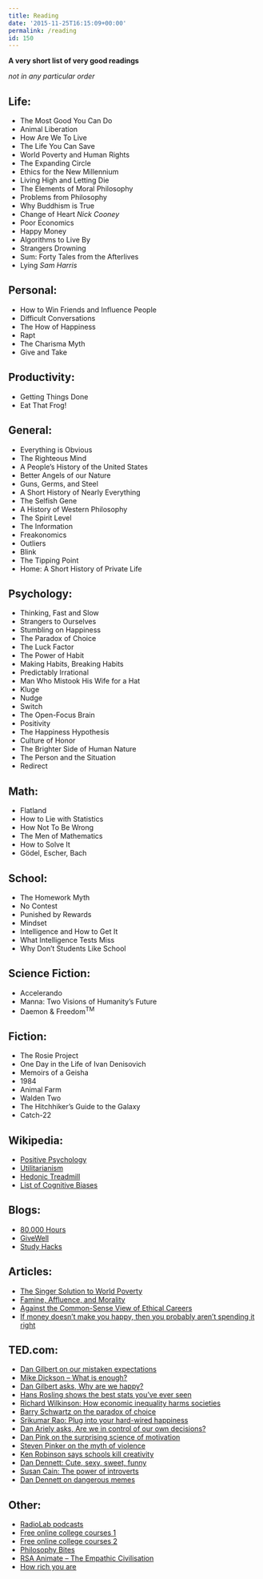 ```yaml
---
title: Reading
date: '2015-11-25T16:15:09+00:00'
permalink: /reading
id: 150
---
```

**A very short list of very good readings**

_not in any particular order_

## Life:

- The Most Good You Can Do
- Animal Liberation
- How Are We To Live
- The Life You Can Save
- World Poverty and Human Rights
- The Expanding Circle
- Ethics for the New Millennium
- Living High and Letting Die
- The Elements of Moral Philosophy
- Problems from Philosophy
- Why Buddhism is True
- Change of Heart *Nick Cooney*
- Poor Economics
- Happy Money
- Algorithms to Live By
- Strangers Drowning
- Sum: Forty Tales from the Afterlives
- Lying _Sam Harris_

## Personal:

- How to Win Friends and Influence People
- Difficult Conversations
- The How of Happiness
- Rapt
- The Charisma Myth
- Give and Take

## Productivity:

- Getting Things Done
- Eat That Frog!

## General:

- Everything is Obvious
- The Righteous Mind
- A People’s History of the United States
- Better Angels of our Nature
- Guns, Germs, and Steel
- A Short History of Nearly Everything
- The Selfish Gene
- A History of Western Philosophy
- The Spirit Level
- The Information
- Freakonomics
- Outliers
- Blink
- The Tipping Point
- Home: A Short History of Private Life

## Psychology:

- Thinking, Fast and Slow
- Strangers to Ourselves
- Stumbling on Happiness
- The Paradox of Choice
- The Luck Factor
- The Power of Habit
- Making Habits, Breaking Habits
- Predictably Irrational
- Man Who Mistook His Wife for a Hat
- Kluge
- Nudge
- Switch
- The Open-Focus Brain
- Positivity
- The Happiness Hypothesis
- Culture of Honor
- The Brighter Side of Human Nature
- The Person and the Situation
- Redirect

## Math:

- Flatland
- How to Lie with Statistics
- How Not To Be Wrong
- The Men of Mathematics
- How to Solve It
- Gödel, Escher, Bach

## School:

- The Homework Myth
- No Contest
- Punished by Rewards
- Mindset
- Intelligence and How to Get It
- What Intelligence Tests Miss
- Why Don’t Students Like School

## Science Fiction:

- Accelerando
- Manna: Two Visions of Humanity’s Future
- Daemon &amp; Freedom<sup>TM</sup>

## Fiction:

- The Rosie Project
- One Day in the Life of Ivan Denisovich
- Memoirs of a Geisha
- 1984
- Animal Farm
- Walden Two
- The Hitchhiker’s Guide to the Galaxy
- Catch-22

## Wikipedia:

- [Positive Psychology](http://en.wikipedia.org/wiki/Positive_psychology)
- [Utilitarianism](http://en.wikipedia.org/wiki/Utilitarianism)
- [Hedonic Treadmill](http://en.wikipedia.org/wiki/Hedonic_treadmill)
- [List of Cognitive Biases](http://en.wikipedia.org/wiki/List_of_cognitive_biases)

## Blogs:

- [80,000 Hours](http://80000hours.org/blog)
- [GiveWell](http://blog.givewell.org/)
- [Study Hacks](http://calnewport.com/blog/)

## Articles:

- [The Singer Solution to World Poverty](http://www.utilitarian.net/singer/by/19990905.htm)
- [Famine, Affluence, and Morality](http://www.utilitarian.net/singer/by/1972----.htm)
- [Against the Common-Sense View of Ethical Careers](http://oxford.academia.edu/WilliamCrouch/Papers/1621500/Against_the_Common-Sense_View_of_Ethical_Careers)
- [If money doesn’t make you happy, then you probably aren’t spending it right](http://www.wjh.harvard.edu/~dtg/DUNN%20GILBERT%20&%20WILSON%20(2011).pdf)

## TED.com:

- [Dan Gilbert on our mistaken expectations](http://www.ted.com/talks/lang/en/dan_gilbert_researches_happiness.html)
- [Mike Dickson – What is enough?](http://tedxtalks.ted.com/video/TEDxExeter-Mike-Dickson-What-is)
- [Dan Gilbert asks, Why are we happy?](http://www.ted.com/talks/dan_gilbert_asks_why_are_we_happy.html)
- [Hans Rosling shows the best stats you’ve ever seen](http://www.ted.com/talks/hans_rosling_shows_the_best_stats_you_ve_ever_seen.html)
- [Richard Wilkinson: How economic inequality harms societies](http://www.ted.com/talks/lang/en/richard_wilkinson.html)
- [Barry Schwartz on the paradox of choice](http://www.ted.com/talks/barry_schwartz_on_the_paradox_of_choice.html)
- [Srikumar Rao: Plug into your hard-wired happiness](http://www.ted.com/talks/srikumar_rao_plug_into_your_hard_wired_happiness.html)
- [Dan Ariely asks, Are we in control of our own decisions?](http://www.ted.com/talks/dan_ariely_asks_are_we_in_control_of_our_own_decisions.html)
- [Dan Pink on the surprising science of motivation](http://www.ted.com/talks/dan_pink_on_motivation.html)
- [Steven Pinker on the myth of violence](http://www.ted.com/talks/steven_pinker_on_the_myth_of_violence.html)
- [Ken Robinson says schools kill creativity](http://www.ted.com/talks/ken_robinson_says_schools_kill_creativity.html)
- [Dan Dennett: Cute, sexy, sweet, funny](http://www.ted.com/talks/dan_dennett_cute_sexy_sweet_funny.html)
- [Susan Cain: The power of introverts](http://www.ted.com/talks/susan_cain_the_power_of_introverts.html)
- [Dan Dennett on dangerous memes](http://www.ted.com/talks/dan_dennett_on_dangerous_memes.html)

## Other:

- [RadioLab podcasts](http://www.radiolab.org/)
- [Free online college courses 1](https://www.edx.org/)
- [Free online college courses 2](https://www.coursera.org/)
- [Philosophy Bites](http://philosophybites.com/)
- [RSA Animate – The Empathic Civilisation](http://www.youtube.com/watch?v=l7AWnfFRc7g)
- [How rich you are](http://www.givingwhatwecan.org/resources/how-rich-you-are.php)
